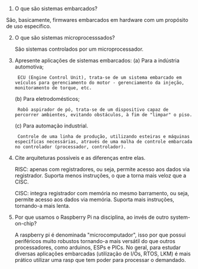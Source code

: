 1. O que são sistemas embarcados?
 
  São, basicamente, firmwares embarcados em hardware com um propósito de uso específico.

2. O que são sistemas microprocesssados?

   São sistemas controlados por um microprocessador.

3. Apresente aplicações de sistemas embarcados:
	(a) Para a indústria automotiva;

	    ECU (Engine Control Unit), trata-se de um sistema embarcado em veículos para gerenciamento do motor - gerenciamento da injeção, monitoramento de torque, etc.

	(b) Para eletrodomésticos;

	    Robô aspirador de pó, trata-se de um dispositivo capaz de percorrer ambientes, evitando obstáculos, à fim de "limpar" o piso.
	(c) Para automação industrial.

	    Controle de uma linha de produção, utilizando esteiras e máquinas específicas necessárias, através de uma malha de controle embarcada no controlador (processador, controlador).

4. Cite arquiteturas possíveis e as diferenças entre elas.

   RISC: apenas com registradores, ou seja, permite acesso aos dados via registrador. Suporta menos instruções, o que a torna mais veloz que a CISC.

   CISC: integra registrador com memória no mesmo barramento, ou seja, permite acesso aos dados via memória. Suporta mais instruções, tornando-a mais lenta.

5. Por que usamos o Raspberry Pi na disciplina, ao invés de outro system-on-chip?

   A raspberry pi é denominada "microcomputador", isso por que possui periféricos muito robustos tornando-a mais versátil do que outros processadores, como arduinos, ESPs e PICs. No geral, para estudar diversas aplicações embarcadas (utilização de I/Os, RTOS, LKM) é mais prático utilizar uma rasp que tem poder para processar o demandado.
